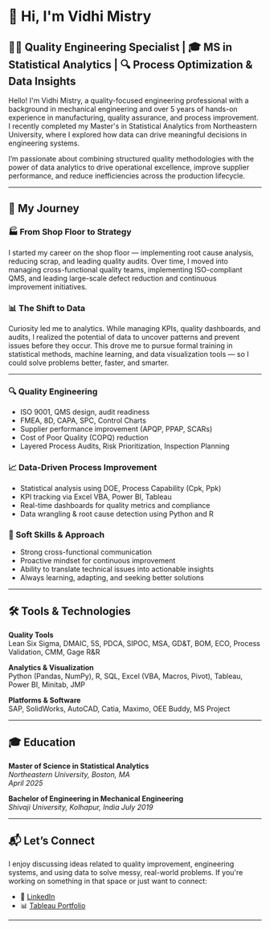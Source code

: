 # 👋 Hi, I'm Vidhi Mistry

## 👷‍♀️ Quality Engineering Specialist | 🎓 MS in Statistical Analytics | 🔍 Process Optimization & Data Insights

Hello! I'm Vidhi Mistry, a quality-focused engineering professional with a background in mechanical engineering and over 5 years of hands-on experience in manufacturing, quality assurance, and process improvement. I recently completed my Master's in Statistical Analytics from Northeastern University, where I explored how data can drive meaningful decisions in engineering systems.

I’m passionate about combining structured quality methodologies with the power of data analytics to drive operational excellence, improve supplier performance, and reduce inefficiencies across the production lifecycle.

---

## 🧩 My Journey

### 🏭 From Shop Floor to Strategy  
I started my career on the shop floor — implementing root cause analysis, reducing scrap, and leading quality audits. Over time, I moved into managing cross-functional quality teams, implementing ISO-compliant QMS, and leading large-scale defect reduction and continuous improvement initiatives.

### 📊 The Shift to Data  
Curiosity led me to analytics. While managing KPIs, quality dashboards, and audits, I realized the potential of data to uncover patterns and prevent issues before they occur. This drove me to pursue formal training in statistical methods, machine learning, and data visualization tools — so I could solve problems better, faster, and smarter.

---

### 🔍 Quality Engineering
- ISO 9001, QMS design, audit readiness
- FMEA, 8D, CAPA, SPC, Control Charts
- Supplier performance improvement (APQP, PPAP, SCARs)
- Cost of Poor Quality (COPQ) reduction
- Layered Process Audits, Risk Prioritization, Inspection Planning

### 📈 Data-Driven Process Improvement
- Statistical analysis using DOE, Process Capability (Cpk, Ppk)
- KPI tracking via Excel VBA, Power BI, Tableau
- Real-time dashboards for quality metrics and compliance
- Data wrangling & root cause detection using Python and R

### 🧠 Soft Skills & Approach
- Strong cross-functional communication
- Proactive mindset for continuous improvement
- Ability to translate technical issues into actionable insights
- Always learning, adapting, and seeking better solutions

---

## 🛠 Tools & Technologies

**Quality Tools**  
Lean Six Sigma, DMAIC, 5S, PDCA, SIPOC, MSA, GD&T, BOM, ECO, Process Validation, CMM, Gage R&R

**Analytics & Visualization**  
Python (Pandas, NumPy), R, SQL, Excel (VBA, Macros, Pivot), Tableau, Power BI, Minitab, JMP

**Platforms & Software**  
SAP, SolidWorks, AutoCAD, Catia, Maximo, OEE Buddy, MS Project

---

## 🎓 Education

**Master of Science in Statistical Analytics**  
*Northeastern University, Boston, MA*  
*April 2025*

**Bachelor of Engineering in Mechanical Engineering**  
*Shivaji University, Kolhapur, India*
*July 2019*

---

## 📬 Let’s Connect

I enjoy discussing ideas related to quality improvement, engineering systems, and using data to solve messy, real-world problems. If you're working on something in that space or just want to connect:

- 📎 [LinkedIn](https://www.linkedin.com/in/vidhimistryr)  
- 📊 [Tableau Portfolio](https://public.tableau.com/app/profile/vidhi.rajeshbhai.mistry)

---



